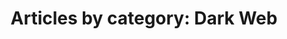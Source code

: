 ---
layout: blog_by_category
title: 'Articles by category: Dark Web'
category: dark-web
permalink: "/blog/category/dark-web/"
image: /img/bg/gallery_hero_1.jpg
tagline: "<br>Our Blog"
---